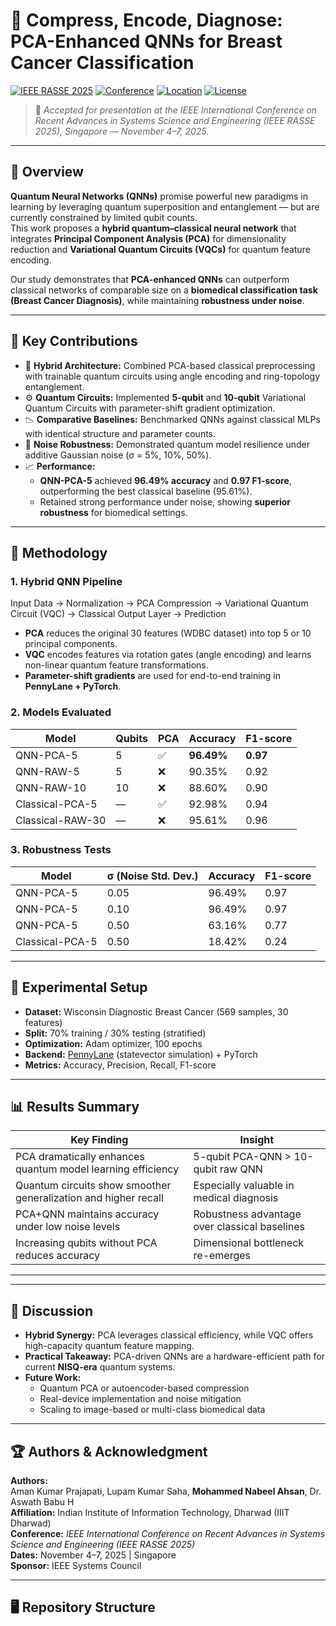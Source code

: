 # 🧬 Compress, Encode, Diagnose: PCA-Enhanced QNNs for Breast Cancer Classification

[![IEEE RASSE 2025](https://img.shields.io/badge/IEEE%20RASSE%202025-Accepted-success)](https://2025.ieee-rasse.org)
[![Conference](https://img.shields.io/badge/Conference-Nov%204--7%2C%202025-blue)]()
[![Location](https://img.shields.io/badge/Location-Singapore-red)]()
[![License](https://img.shields.io/badge/License-MIT-green.svg)](LICENSE)

> 🧠 *Accepted for presentation at the IEEE International Conference on Recent Advances in Systems Science and Engineering (IEEE RASSE 2025), Singapore — November 4–7, 2025.*

---

## 🧩 Overview

**Quantum Neural Networks (QNNs)** promise powerful new paradigms in learning by leveraging quantum superposition and entanglement — but are currently constrained by limited qubit counts.  
This work proposes a **hybrid quantum–classical neural network** that integrates **Principal Component Analysis (PCA)** for dimensionality reduction and **Variational Quantum Circuits (VQCs)** for quantum feature encoding.

Our study demonstrates that **PCA-enhanced QNNs** can outperform classical networks of comparable size on a **biomedical classification task (Breast Cancer Diagnosis)**, while maintaining **robustness under noise**.

---

## 🚀 Key Contributions

- 🧱 **Hybrid Architecture:** Combined PCA-based classical preprocessing with trainable quantum circuits using angle encoding and ring-topology entanglement.  
- ⚙️ **Quantum Circuits:** Implemented **5-qubit** and **10-qubit** Variational Quantum Circuits with parameter-shift gradient optimization.  
- 📉 **Comparative Baselines:** Benchmarked QNNs against classical MLPs with identical structure and parameter counts.  
- 🔬 **Noise Robustness:** Demonstrated quantum model resilience under additive Gaussian noise (σ = 5%, 10%, 50%).  
- 📈 **Performance:**  
  - **QNN-PCA-5** achieved **96.49% accuracy** and **0.97 F1-score**, outperforming the best classical baseline (95.61%).  
  - Retained strong performance under noise, showing **superior robustness** for biomedical settings.  

---

## 🧠 Methodology

### 1. Hybrid QNN Pipeline
Input Data → Normalization → PCA Compression → Variational Quantum Circuit (VQC) → Classical Output Layer → Prediction

- **PCA** reduces the original 30 features (WDBC dataset) into top 5 or 10 principal components.  
- **VQC** encodes features via rotation gates (angle encoding) and learns non-linear quantum feature transformations.  
- **Parameter-shift gradients** are used for end-to-end training in **PennyLane + PyTorch**.

### 2. Models Evaluated
| Model | Qubits | PCA | Accuracy | F1-score |
|--------|---------|-----|-----------|-----------|
| QNN-PCA-5 | 5 | ✅ | **96.49%** | **0.97** |
| QNN-RAW-5 | 5 | ❌ | 90.35% | 0.92 |
| QNN-RAW-10 | 10 | ❌ | 88.60% | 0.90 |
| Classical-PCA-5 | — | ✅ | 92.98% | 0.94 |
| Classical-RAW-30 | — | ❌ | 95.61% | 0.96 |

### 3. Robustness Tests
| Model | σ (Noise Std. Dev.) | Accuracy | F1-score |
|--------|----------------------|-----------|-----------|
| QNN-PCA-5 | 0.05 | 96.49% | 0.97 |
| QNN-PCA-5 | 0.10 | 96.49% | 0.97 |
| QNN-PCA-5 | 0.50 | 63.16% | 0.77 |
| Classical-PCA-5 | 0.50 | 18.42% | 0.24 |

---

## 🧪 Experimental Setup

- **Dataset:** Wisconsin Diagnostic Breast Cancer (569 samples, 30 features)  
- **Split:** 70% training / 30% testing (stratified)  
- **Optimization:** Adam optimizer, 100 epochs  
- **Backend:** [PennyLane](https://pennylane.ai) (statevector simulation) + PyTorch  
- **Metrics:** Accuracy, Precision, Recall, F1-score  

---

## 📊 Results Summary

| Key Finding | Insight |
|--------------|----------|
| PCA dramatically enhances quantum model learning efficiency | 5-qubit PCA-QNN > 10-qubit raw QNN |
| Quantum circuits show smoother generalization and higher recall | Especially valuable in medical diagnosis |
| PCA+QNN maintains accuracy under low noise levels | Robustness advantage over classical baselines |
| Increasing qubits without PCA reduces accuracy | Dimensional bottleneck re-emerges |

---

---

## 🧭 Discussion

- **Hybrid Synergy:** PCA leverages classical efficiency, while VQC offers high-capacity quantum feature mapping.
- **Practical Takeaway:** PCA-driven QNNs are a hardware-efficient path for current **NISQ-era** quantum systems.
- **Future Work:**  
  - Quantum PCA or autoencoder-based compression  
  - Real-device implementation and noise mitigation  
  - Scaling to image-based or multi-class biomedical data  

---

## 🏆 Authors & Acknowledgment

**Authors:**  
Aman Kumar Prajapati, Lupam Kumar Saha, **Mohammed Nabeel Ahsan**, Dr. Aswath Babu H  
**Affiliation:** Indian Institute of Information Technology, Dharwad (IIIT Dharwad)  
**Conference:** *IEEE International Conference on Recent Advances in Systems Science and Engineering (IEEE RASSE 2025)*  
**Dates:** November 4–7, 2025 | Singapore  
**Sponsor:** IEEE Systems Council  

---

## 🖥️ Repository Structure

